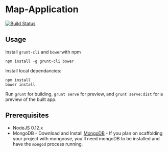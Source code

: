 # Map-Application
[![Build Status](https://travis-ci.org/Team-4B/Map-Application.svg)](https://travis-ci.org/Team-4B/Map-Application)

## Usage

Install `grunt-cli` and `bower`with npm
```
npm install -g grunt-cli bower
```

Install local dependancies:
```
npm install
bower install
```
Run `grunt` for building, `grunt serve` for preview, and `grunt serve:dist` for a preview of the built app.

## Prerequisites

* NodeJS 0.12.x
* MongoDB - Download and Install [MongoDB](http://www.mongodb.org/downloads) - If you plan on scaffolding your project with mongoose, you'll need mongoDB to be installed and have the `mongod` process running.

